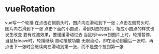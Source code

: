 # vueRotation
vue写一个轮播
在点击右侧箭头时，图片向左滑动到下一张；点击左侧箭头时，图片向右滑到下一张
点击下面的小圆点，滑到对应的图片，相应小圆点的样式也发生改变
要有过渡效果，要缓缓滑动过去
当鼠标hover到图片上时，轮播暂停，当鼠标leave时，轮播继续
自动播放功能
无限滚动，即在滚动到最后一张时，再点击下一张时会继续向左滑动到第一张，而不是整个拉到第一张
